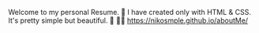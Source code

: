 Welcome to my personal Resume. 🥳
I have created only with HTML & CSS. It's pretty simple but beautiful. 🫠 🤷‍♂️
https://nikosmple.github.io/aboutMe/
